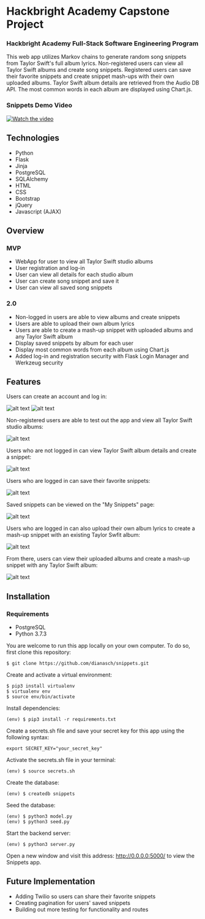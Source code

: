 # Hackbright Academy Capstone Project
### Hackbright Academy Full-Stack Software Engineering Program

This web app utilizes Markov chains to generate random song snippets from Taylor Swift's full album lyrics. Non-registered users can view all Taylor Swift albums and create song snippets. Registered users can save their favorite snippets and create snippet mash-ups with their own uploaded albums. Taylor Swift album details are retrieved from the Audio DB API. The most common words in each album are displayed using Chart.js.

### Snippets Demo Video

[![Watch the video](https://img.youtube.com/vi/EMqwaaNgIbo/maxresdefault.jpg)](https://www.youtube.com/watch?v=EMqwaaNgIbo)

## Technologies
* Python
* Flask
* Jinja
* PostgreSQL
* SQLAlchemy
* HTML
* CSS
* Bootstrap
* jQuery
* Javascript (AJAX)

## Overview

### MVP

- WebApp for user to view all Taylor Swift studio albums
- User registration and log-in
- User can view all details for each studio album
- User can create song snippet and save it
- User can view all saved song snippets

### 2.0

- Non-logged in users are able to view albums and create snippets
- Users are able to upload their own album lyrics
- Users are able to create a mash-up snippet with uploaded albums and any Taylor Swift album
- Display saved snippets by album for each user
- Display most common words from each album using Chart.js
- Added log-in and registration security with Flask Login Manager and Werkzeug security

## Features

Users can create an account and log in:

![alt text](https://github.com/dianasch/snippets/blob/main/static/gifs/create-account.gif "Create an account form")
![alt text](https://github.com/dianasch/snippets/blob/main/static/gifs/login.gif "Log in form")

Non-registered users are able to test out the app and view all Taylor Swift studio albums:

![alt text](https://github.com/dianasch/snippets/blob/main/static/gifs/all-albums.gif "Displaying all Taylor Swift albums")

Users who are not logged in can view Taylor Swift album details and create a snippet:

![alt text](https://github.com/dianasch/snippets/blob/main/static/gifs/create-snippet.gif "Creating a snippet on an album details page")

Users who are logged in can save their favorite snippets:

![alt text](https://github.com/dianasch/snippets/blob/main/static/gifs/save-snippet.gif "Saving a snippet")

Saved snippets can be viewed on the "My Snippets" page:

![alt text](https://github.com/dianasch/snippets/blob/main/static/gifs/my-snippets.gif "My snippets page displaying saved snippets")

Users who are logged in can also upload their own album lyrics to create a mash-up snippet with an existing Taylor Swfit album:

![alt text](https://github.com/dianasch/snippets/blob/main/static/gifs/upload-album.gif "Upload album lyrics form")

From there, users can view their uploaded albums and create a mash-up snippet with any Taylor Swift album:

![alt text](https://github.com/dianasch/snippets/blob/main/static/gifs/mash-up.gif "Creating a mash-up snippet from a user-uploaded album")

## Installation

### Requirements

* PostgreSQL
* Python 3.7.3

You are welcome to run this app locally on your own computer. To do so, first clone this repository:

```
$ git clone https://github.com/dianasch/snippets.git
```

Create and activate a virtual environment:

```
$ pip3 install virtualenv
$ virtualenv env
$ source env/bin/activate
```

Install dependencies:

```
(env) $ pip3 install -r requirements.txt
```

Create a secrets.sh file and save your secret key for this app using the following syntax:

```
export SECRET_KEY="your_secret_key"
```

Activate the secrets.sh file in your terminal:

```
(env) $ source secrets.sh
```

Create the database:

```
(env) $ createdb snippets
```

Seed the database:

```
(env) $ python3 model.py
(env) $ python3 seed.py
```

Start the backend server:

```
(env) $ python3 server.py
```

Open a new window and visit this address: http://0.0.0.0:5000/ to view the Snippets app.

## Future Implementation

* Adding Twilio so users can share their favorite snippets
* Creating pagination for users' saved snippets
* Building out more testing for functionality and routes